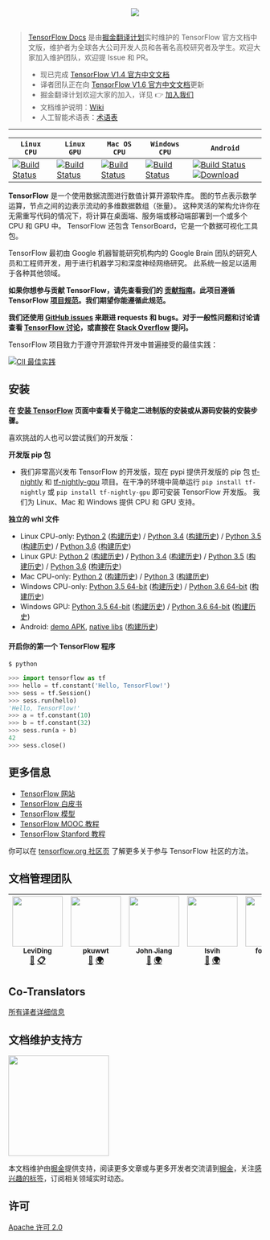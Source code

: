 <div align="center">
  <img src="https://www.tensorflow.org/images/tf_logo_transp.png"><br><br>
</div>

> [TensorFlow Docs](https://github.com/xitu/tensorflow-docs) 是由[掘金翻译计划](https://github.com/xitu/gold-miner)实时维护的 TensorFlow 官方文档中文版，维护者为全球各大公司开发人员和各著名高校研究者及学生。欢迎大家加入维护团队，欢迎提 Issue 和 PR。
>
> - 现已完成 [TensorFlow V1.4 官方中文文档](https://github.com/xitu/tensorflow-docs/tree/v1.4-zh-hans)
> - 译者团队正在向 [TensorFlow V1.6 官方中文文档](https://github.com/xitu/tensorflow-docs)更新
> - 掘金翻译计划欢迎大家的加入，详见 👉 [加入我们](https://github.com/xitu/gold-miner)
> - 文档维护说明：[Wiki](https://github.com/xitu/tensorflow-docs/wiki#%E6%96%87%E6%A1%A3%E7%BB%B4%E6%8A%A4%E8%A7%84%E8%8C%83)
> - 人工智能术语表：[术语表](https://github.com/xitu/tensorflow-docs/wiki#%E6%9C%AF%E8%AF%AD%E8%A1%A8)

---

| **`Linux CPU`**                          | **`Linux GPU`**                          | **`Mac OS CPU`**                         | **`Windows CPU`**                        | **`Android`**                            |
| ---------------------------------------- | ---------------------------------------- | ---------------------------------------- | ---------------------------------------- | ---------------------------------------- |
| [![Build Status](https://ci.tensorflow.org/buildStatus/icon?job=tensorflow-master-cpu)](https://ci.tensorflow.org/job/tensorflow-master-cpu) | [![Build Status](https://ci.tensorflow.org/buildStatus/icon?job=tensorflow-master-linux-gpu)](https://ci.tensorflow.org/job/tensorflow-master-linux-gpu) | [![Build Status](https://ci.tensorflow.org/buildStatus/icon?job=tensorflow-master-mac)](https://ci.tensorflow.org/job/tensorflow-master-mac) | [![Build Status](https://ci.tensorflow.org/buildStatus/icon?job=tensorflow-master-win-cmake-py)](https://ci.tensorflow.org/job/tensorflow-master-win-cmake-py) | [![Build Status](https://ci.tensorflow.org/buildStatus/icon?job=tensorflow-master-android)](https://ci.tensorflow.org/job/tensorflow-master-android) [ ![Download](https://api.bintray.com/packages/google/tensorflow/tensorflow/images/download.svg) ](https://bintray.com/google/tensorflow/tensorflow/_latestVersion) |

**TensorFlow** 是一个使用数据流图进行数值计算开源软件库。
图的节点表示数学运算，节点之间的边表示流动的多维数据数组（张量）。
这种灵活的架构允许你在无需重写代码的情况下，将计算在桌面端、服务端或移动端部署到一个或多个 CPU 和 GPU 中。
TensorFlow 还包含 TensorBoard，它是一个数据可视化工具包。

TensorFlow 最初由 Google 机器智能研究机构内的 
Google Brain 团队的研究人员和工程师开发，用于进行机器学习和深度神经网络研究。
此系统一般足以适用于各种其他领域。

**如果你想参与贡献 TensorFlow，请先查看我们的 [贡献指南](CONTRIBUTING.md)。此项目遵循 TensorFlow
[项目规范](CODE_OF_CONDUCT.md)。我们期望你能遵循此规范。**

**我们还使用 [GitHub issues](https://github.com/tensorflow/tensorflow/issues) 来跟进 requests 和 bugs。对于一般性问题和讨论请查看 
[TensorFlow 讨论](https://groups.google.com/a/tensorflow.org/forum/#!forum/discuss)，或直接在 [Stack Overflow](https://stackoverflow.com/questions/tagged/tensorflow) 提问。**

TensorFlow 项目致力于遵守开源软件开发中普遍接受的最佳实践：

[![CII 最佳实践](https://bestpractices.coreinfrastructure.org/projects/1486/badge)](https://bestpractices.coreinfrastructure.org/projects/1486)

## 安装

**在 [安装 TensorFlow](https://www.tensorflow.org/get_started/os_setup.html) 页面中查看关于稳定二进制版的安装或从源码安装的安装步骤。**

喜欢挑战的人也可以尝试我们的开发版：

**开发版 pip 包**
* 我们非常高兴发布 TensorFlow 的开发版，现在 pypi 提供开发版的 pip 包 [tf-nightly](https://pypi.python.org/pypi/tf-nightly) 和
  [tf-nightly-gpu](https://pypi.python.org/pypi/tf-nightly-gpu) 项目。在干净的环境中简单运行 `pip install tf-nightly` 或 `pip install tf-nightly-gpu` 即可安装 TensorFlow 开发版。 我们为 Linux、Mac 和 Windows 提供  CPU 和 GPU 支持。


**独立的 whl 文件**
* Linux CPU-only: [Python 2](https://ci.tensorflow.org/view/tf-nightly/job/tf-nightly-linux/TF_BUILD_IS_OPT=OPT,TF_BUILD_IS_PIP=PIP,TF_BUILD_PYTHON_VERSION=PYTHON2,label=cpu-slave/lastSuccessfulBuild/artifact/pip_test/whl/tf_nightly-1.head-cp27-none-linux_x86_64.whl) ([构建历史](https://ci.tensorflow.org/view/tf-nightly/job/tf-nightly-linux/TF_BUILD_IS_OPT=OPT,TF_BUILD_IS_PIP=PIP,TF_BUILD_PYTHON_VERSION=PYTHON2,label=cpu-slave/)) / [Python 3.4](https://ci.tensorflow.org/view/tf-nightly/job/tf-nightly-linux/TF_BUILD_IS_OPT=OPT,TF_BUILD_IS_PIP=PIP,TF_BUILD_PYTHON_VERSION=PYTHON3,label=cpu-slave/lastSuccessfulBuild/artifact/pip_test/whl/tf_nightly-1.head-cp34-cp34m-linux_x86_64.whl) ([构建历史](https://ci.tensorflow.org/view/tf-nightly/job/tf-nightly-linux/TF_BUILD_IS_OPT=OPT,TF_BUILD_IS_PIP=PIP,TF_BUILD_PYTHON_VERSION=PYTHON3,label=cpu-slave/)) / [Python 3.5](https://ci.tensorflow.org/view/tf-nightly/job/tf-nightly-linux/TF_BUILD_IS_OPT=OPT,TF_BUILD_IS_PIP=PIP,TF_BUILD_PYTHON_VERSION=PYTHON3.5,label=cpu-slave/lastSuccessfulBuild/artifact/pip_test/whl/tf_nightly-1.head-cp35-cp35m-linux_x86_64.whl) ([构建历史](https://ci.tensorflow.org/view/tf-nightly/job/tf-nightly-linux/TF_BUILD_IS_OPT=OPT,TF_BUILD_IS_PIP=PIP,TF_BUILD_PYTHON_VERSION=PYTHON3.5,label=cpu-slave/)) / [Python 3.6](http://ci.tensorflow.org/view/tf-nightly/job/tf-nightly-linux/TF_BUILD_IS_OPT=OPT,TF_BUILD_IS_PIP=PIP,TF_BUILD_PYTHON_VERSION=PYTHON3.6,label=cpu-slave/lastSuccessfulBuild/artifact/pip_test/whl/tf_nightly-1.head-cp36-cp36m-linux_x86_64.whl) ([构建历史](https://ci.tensorflow.org/view/tf-nightly/job/tf-nightly-linux/TF_BUILD_IS_OPT=OPT,TF_BUILD_IS_PIP=PIP,TF_BUILD_PYTHON_VERSION=PYTHON3.6,label=cpu-slave/))
* Linux GPU: [Python 2](https://ci.tensorflow.org/view/tf-nightly/job/tf-nightly-linux/TF_BUILD_IS_OPT=OPT,TF_BUILD_IS_PIP=PIP,TF_BUILD_PYTHON_VERSION=PYTHON2,label=gpu-linux/42/artifact/pip_test/whl/tf_nightly_gpu-1.head-cp27-none-linux_x86_64.whl) ([构建历史](https://ci.tensorflow.org/view/tf-nightly/job/tf-nightly-linux/TF_BUILD_IS_OPT=OPT,TF_BUILD_IS_PIP=PIP,TF_BUILD_PYTHON_VERSION=PYTHON2,label=gpu-linux/)) / [Python 3.4](https://ci.tensorflow.org/view/tf-nightly/job/tf-nightly-linux/TF_BUILD_IS_OPT=OPT,TF_BUILD_IS_PIP=PIP,TF_BUILD_PYTHON_VERSION=PYTHON3,label=gpu-linux/lastSuccessfulBuild/artifact/pip_test/whl/tf_nightly_gpu-1.head-cp34-cp34m-linux_x86_64.whl) ([构建历史](https://ci.tensorflow.org/view/tf-nightly/job/tf-nightly-linux/TF_BUILD_IS_OPT=OPT,TF_BUILD_IS_PIP=PIP,TF_BUILD_PYTHON_VERSION=PYTHON3,label=gpu-linux/)) / [Python 3.5](https://ci.tensorflow.org/view/tf-nightly/job/tf-nightly-linux/TF_BUILD_IS_OPT=OPT,TF_BUILD_IS_PIP=PIP,TF_BUILD_PYTHON_VERSION=PYTHON3.5,label=gpu-linux/lastSuccessfulBuild/artifact/pip_test/whl/tf_nightly_gpu-1.head-cp35-cp35m-linux_x86_64.whl) ([构建历史](https://ci.tensorflow.org/view/tf-nightly/job/tf-nightly-linux/TF_BUILD_IS_OPT=OPT,TF_BUILD_IS_PIP=PIP,TF_BUILD_PYTHON_VERSION=PYTHON3.5,label=gpu-linux/)) / [Python 3.6](http://ci.tensorflow.org/view/tf-nightly/job/tf-nightly-linux/TF_BUILD_IS_OPT=OPT,TF_BUILD_IS_PIP=PIP,TF_BUILD_PYTHON_VERSION=PYTHON3.6,label=gpu-linux/lastSuccessfulBuild/artifact/pip_test/whl/tf_nightly_gpu-1.head-cp36-cp36m-linux_x86_64.whl) ([构建历史](https://ci.tensorflow.org/view/tf-nightly/job/tf-nightly-linux/TF_BUILD_IS_OPT=OPT,TF_BUILD_IS_PIP=PIP,TF_BUILD_PYTHON_VERSION=PYTHON3.6,label=gpu-linux/))
* Mac CPU-only: [Python 2](https://ci.tensorflow.org/view/tf-nightly/job/tf-nightly-mac/TF_BUILD_IS_OPT=OPT,TF_BUILD_IS_PIP=PIP,TF_BUILD_PYTHON_VERSION=PYTHON2,label=mac-slave/lastSuccessfulBuild/artifact/pip_test/whl/tf_nightly-1.head-py2-none-any.whl) ([构建历史](https://ci.tensorflow.org/view/tf-nightly/job/tf-nightly-mac/TF_BUILD_IS_OPT=OPT,TF_BUILD_IS_PIP=PIP,TF_BUILD_PYTHON_VERSION=PYTHON2,label=mac-slave/)) / [Python 3](https://ci.tensorflow.org/view/tf-nightly/job/tf-nightly-mac/TF_BUILD_IS_OPT=OPT,TF_BUILD_IS_PIP=PIP,TF_BUILD_PYTHON_VERSION=PYTHON3,label=mac-slave/lastSuccessfulBuild/artifact/pip_test/whl/tf_nightly-1.head-py3-none-any.whl) ([构建历史](https://ci.tensorflow.org/view/tf-nightly/job/tf-nightly-mac/TF_BUILD_IS_OPT=OPT,TF_BUILD_IS_PIP=PIP,TF_BUILD_PYTHON_VERSION=PYTHON3,label=mac-slave/))
* Windows CPU-only: [Python 3.5 64-bit](https://ci.tensorflow.org/view/tf-nightly/job/tf-nightly-windows/M=windows,PY=35/lastSuccessfulBuild/artifact/cmake_build/tf_python/dist/tf_nightly-1.head-cp35-cp35m-win_amd64.whl) ([构建历史](https://ci.tensorflow.org/view/tf-nightly/job/tf-nightly-windows/M=windows,PY=35/)) / [Python 3.6 64-bit](https://ci.tensorflow.org/view/tf-nightly/job/tf-nightly-windows/M=windows,PY=36/lastSuccessfulBuild/artifact/cmake_build/tf_python/dist/tf_nightly-1.head-cp36-cp36m-win_amd64.whl) ([构建历史](https://ci.tensorflow.org/view/tf-nightly/job/tf-nightly-windows/M=windows,PY=36/))
* Windows GPU: [Python 3.5 64-bit](https://ci.tensorflow.org/view/tf-nightly/job/tf-nightly-windows/M=windows-gpu,PY=35/lastSuccessfulBuild/artifact/cmake_build/tf_python/dist/tf_nightly_gpu-1.head-cp35-cp35m-win_amd64.whl) ([构建历史](https://ci.tensorflow.org/view/tf-nightly/job/tf-nightly-windows/M=windows-gpu,PY=35/)) / [Python 3.6 64-bit](https://ci.tensorflow.org/view/tf-nightly/job/tf-nightly-windows/M=windows-gpu,PY=36/lastSuccessfulBuild/artifact/cmake_build/tf_python/dist/tf_nightly_gpu-1.head-cp36-cp36m-win_amd64.whl) ([构建历史](https://ci.tensorflow.org/view/tf-nightly/job/tf-nightly-windows/M=windows-gpu,PY=36/))
* Android: [demo APK](https://ci.tensorflow.org/view/Nightly/job/nightly-android/lastSuccessfulBuild/artifact/out/tensorflow_demo.apk), [native libs](https://ci.tensorflow.org/view/Nightly/job/nightly-android/lastSuccessfulBuild/artifact/out/native/)
  ([构建历史](https://ci.tensorflow.org/view/Nightly/job/nightly-android/))

#### 开启你的第一个 TensorFlow 程序

```shell
$ python
```
```python
>>> import tensorflow as tf
>>> hello = tf.constant('Hello, TensorFlow!')
>>> sess = tf.Session()
>>> sess.run(hello)
'Hello, TensorFlow!'
>>> a = tf.constant(10)
>>> b = tf.constant(32)
>>> sess.run(a + b)
42
>>> sess.close()
```

## 更多信息

* [TensorFlow 网站](https://www.tensorflow.org)
* [TensorFlow 白皮书](https://www.tensorflow.org/about/bib)
* [TensorFlow 模型](https://github.com/tensorflow/models)
* [TensorFlow MOOC 教程](https://www.udacity.com/course/deep-learning--ud730)
* [TensorFlow Stanford 教程](https://web.stanford.edu/class/cs20si)

你可以在 [tensorflow.org 社区页](https://www.tensorflow.org/community) 了解更多关于参与 TensorFlow 社区的方法。

## 文档管理团队

<!-- ALL-CONTRIBUTORS-LIST:START - Do not remove or modify this section -->
| [<img src="https://avatars0.githubusercontent.com/u/26959437?s=460&v=4" width="100px;"/><br /><sub>LeviDing</sub>](https://github.com/leviding)<br />[👀](#review-leviding "Reviewed Pull Requests") [📋](#eventOrganizing-leviding "Event Organizing") | [<img src="https://avatars0.githubusercontent.com/u/4813445?s=460&v=4" width="100px;"/><br /><sub>pkuwwt</sub>](https://github.com/pkuwwt)<br />[👀](#review-pkuwwt "Reviewed Pull Requests") [🌍](#translation-pkuwwt "Translation") | [<img src="https://avatars1.githubusercontent.com/u/6165782?s=460&v=4" width="100px;"/><br /><sub>John Jiang</sub>](https://github.com/JohnJiangLA)<br />[👀](#review-JohnJiangLA "Reviewed Pull Requests") [🌍](#translation-JohnJiangLA "Translation") | [<img src="https://avatars2.githubusercontent.com/u/5164225?s=460&v=4" width="100px;"/><br /><sub>lsvih</sub>](https://github.com/lsvih)<br />[👀](#review-lsvih "Reviewed Pull Requests") [🌍](#translation-lsvih "Translation") | [<img src="https://avatars3.githubusercontent.com/u/9419075?s=460&v=4" width="100px;"/><br /><sub>foxxnuaa</sub>](https://github.com/foxxnuaa)<br />[👀](#review-foxxnuaa "Reviewed Pull Requests") [🌍](#translation-foxxnuaa "Translation") |
|:-:|:-:|:-:|:-:|:-:|
<!-- ALL-CONTRIBUTORS-LIST:END -->

## Co-Translators

[所有译者详细信息](https://github.com/xitu/tensorflow-docs/graphs/contributors)

## 文档维护支持方

[<img src="https://user-images.githubusercontent.com/26959437/37653530-37bd3cde-2c7a-11e8-98d0-749a59194c22.png" width="200px;"/>](https://juejin.im)

本文档维护由[掘金](https://juejin.im)提供支持，阅读更多文章或与更多开发者交流请到[掘金](https://juejin.im)，关注[感兴趣的标签](https://juejin.im/subscribe/all)，订阅相关领域实时动态。

## 许可

[Apache 许可 2.0](LICENSE)
